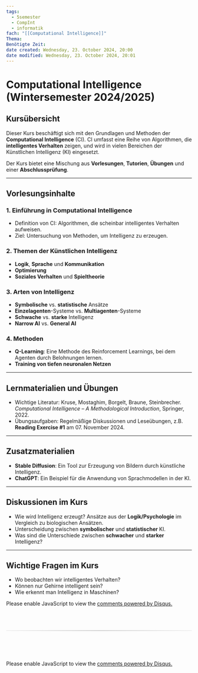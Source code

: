 ```yaml
---
tags:
  - 5semester
  - CompInt
  - informatik
fach: "[[Computational Intelligence]]"
Thema:
Benötigte Zeit:
date created: Wednesday, 23. October 2024, 20:00
date modified: Wednesday, 23. October 2024, 20:01
---
```


# Computational Intelligence (Wintersemester 2024/2025)

## Kursübersicht

Dieser Kurs beschäftigt sich mit den Grundlagen und Methoden der **Computational Intelligence** (CI). CI umfasst eine Reihe von Algorithmen, die **intelligentes Verhalten** zeigen, und wird in vielen Bereichen der Künstlichen Intelligenz (KI) eingesetzt.

Der Kurs bietet eine Mischung aus **Vorlesungen**, **Tutorien**, **Übungen** und einer **Abschlussprüfung**.

---

## Vorlesungsinhalte

### 1. Einführung in Computational Intelligence

- Definition von CI: Algorithmen, die scheinbar intelligentes Verhalten aufweisen.
- Ziel: Untersuchung von Methoden, um Intelligenz zu erzeugen.

### 2. Themen der Künstlichen Intelligenz

- **Logik**, **Sprache** und **Kommunikation**
- **Optimierung**
- **Soziales Verhalten** und **Spieltheorie**

### 3. Arten von Intelligenz

- **Symbolische** vs. **statistische** Ansätze
- **Einzelagenten**-Systeme vs. **Multiagenten**-Systeme
- **Schwache** vs. **starke** Intelligenz
- **Narrow AI** vs. **General AI**

### 4. Methoden

- **Q-Learning**: Eine Methode des Reinforcement Learnings, bei dem Agenten durch Belohnungen lernen.
- **Training von tiefen neuronalen Netzen**

---

## Lernmaterialien und Übungen

- Wichtige Literatur: Kruse, Mostaghim, Borgelt, Braune, Steinbrecher. _Computational Intelligence – A Methodological Introduction_, Springer, 2022.
- Übungsaufgaben: Regelmäßige Diskussionen und Leseübungen, z.B. **Reading Exercise #1** am 07. November 2024.

---

## Zusatzmaterialien

- **Stable Diffusion**: Ein Tool zur Erzeugung von Bildern durch künstliche Intelligenz.
- **ChatGPT**: Ein Beispiel für die Anwendung von Sprachmodellen in der KI.

---

## Diskussionen im Kurs

- Wie wird Intelligenz erzeugt? Ansätze aus der **Logik/Psychologie** im Vergleich zu biologischen Ansätzen.
- Unterscheidung zwischen **symbolischer** und **statistischer** KI.
- Was sind die Unterschiede zwischen **schwacher** und **starker** Intelligenz?

---

## Wichtige Fragen im Kurs

- Wo beobachten wir intelligentes Verhalten?
- Können nur Gehirne intelligent sein?
- Wie erkennt man Intelligenz in Maschinen?

<!-- DISQUS SCRIPT COMMENT START -->

<!-- DISQUS RECOMMENDATION START -->

<div id="disqus_recommendations"></div>

<script> 
(function() { // REQUIRED CONFIGURATION VARIABLE: EDIT THE SHORTNAME BELOW
var d = document, s = d.createElement('script'); // IMPORTANT: Replace EXAMPLE with your forum shortname!
s.src = 'https://myuninotes.disqus.com/recommendations.js'; s.setAttribute('data-timestamp', +new Date());
(d.head || d.body).appendChild(s);
})();
</script>
<noscript>
Please enable JavaScript to view the 
<a href="https://disqus.com/?ref_noscript" rel="nofollow">
comments powered by Disqus.
</a>
</noscript>

<!-- DISQUS RECOMMENDATION END -->

<hr style="border: none; height: 2px; background: linear-gradient(to right, #f0f0f0, #ccc, #f0f0f0); margin-top: 4rem; margin-bottom: 5rem;">
<div id="disqus_thread"></div>
<script>
    /**
    *  RECOMMENDED CONFIGURATION VARIABLES: EDIT AND UNCOMMENT THE SECTION BELOW TO INSERT DYNAMIC VALUES FROM YOUR PLATFORM OR CMS.
    *  LEARN WHY DEFINING THESE VARIABLES IS IMPORTANT: https://disqus.com/admin/universalcode/#configuration-variables    */
    /*
    var disqus_config = function () {
    this.page.url = PAGE_URL;  // Replace PAGE_URL with your page's canonical URL variable
    this.page.identifier = PAGE_IDENTIFIER; // Replace PAGE_IDENTIFIER with your page's unique identifier variable
    };
    */
    (function() { // DON'T EDIT BELOW THIS LINE
    var d = document, s = d.createElement('script');
    s.src = 'https://myuninotes.disqus.com/embed.js';
    s.setAttribute('data-timestamp', +new Date());
    (d.head || d.body).appendChild(s);
    })();
</script>
<noscript>Please enable JavaScript to view the <a href="https://disqus.com/?ref_noscript">comments powered by Disqus.</a></noscript>

<!-- DISQUS SCRIPT COMMENT END -->
